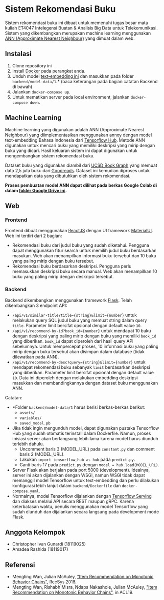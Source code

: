 # Sistem Rekomendasi Buku
Sistem rekomendasi buku ini dibuat untuk memenuhi tugas besar mata kuliah ET4047 Intelegensi Buatan & Analisis Big Data untuk Telekomunikasi. Sistem yang dikembangkan merupakan machine learning menggunakan [ANN (Approximate Nearest Neighbour)](https://towardsdatascience.com/comprehensive-guide-to-approximate-nearest-neighbors-algorithms-8b94f057d6b6) yang dimuat dalam web.

## Instalasi
1. Clone repository ini
2. Install [Docker](https://www.docker.com/) pada perangkat anda.
3. Unduh model [text-embedding ini](https://tfhub.dev/google/nnlm-id-dim128/2) dan masukkan pada folder `backend/model-data/1`.* (baca keterangan pada bagian catatan Backend di bawah)
4. Jalankan `docker-compose up`.
5. Untuk mematikan server pada local environment, jalankan `docker-compose down`.

## Machine Learning
Machine learning yang digunakan adalah ANN (Approximate Nearest Neighbour) yang diimplementasikan menggunakan [annoy](https://github.com/spotify/annoy) dengan model text-embedding Bahasa Indonesia dari [Tensorflow Hub](https://tfhub.dev/google/nnlm-id-dim128/2). Metode ANN digunakan untuk mencari buku yang memiliki deskripsi yang mirip dengan buku yang dicari. Hasil keluaran sistem ini dapat digunakan untuk mengembangkan sistem rekomendasi buku.

Dataset buku yang digunakan diambil dari [UCSD Book Graph](https://sites.google.com/eng.ucsd.edu/ucsdbookgraph/books?authuser=0&pli=1) yang memuat data 2,5 juta buku dari [Goodreads](https://www.goodreads.com/). Dataset ini kemudian diproses untuk mendapatkan data yang dibutuhkan oleh sistem rekomendasi.

**Proses pembuatan model ANN dapat dilihat pada berkas Google Colab di dalam [folder Google Drive ini](https://drive.google.com/open?id=181j5cKeYbF3E2K1AhqMGvb4J1uIgnMr0&usp=drive_copy).**

## Web
### Frontend

Frontend dibuat menggunakan [ReactJS](https://reactjs.org/) dengan UI framework [MaterialUI](https://mui.com/material-ui/api/outlined-input/). Web ini terdiri dari 2 bagian:
- Rekomendasi buku dari judul buku yang sudah diketahui. Pengguna dapat menggunakan fitur search untuk memilih judul buku berdasarkan masukan. Web akan menampilkan informasi buku tersebut dan 10 buku yang paling mirip dengan buku tersebut.
- Rekomendasi buku berdasarkan deskripsi. Pengguna perlu memasukkan deskripsi buku secara manual. Web akan menampilkan 10 buku yang paling mirip dengan deskripsi tersebut.

### Backend
Backend dikembangkan menggunakan framework [Flask](https://flask.palletsprojects.com/en/2.2.x/). Telah dikembangkan 3 endpoint API:

- `/api/v1/similar-title?title={string}&limit={number}` untuk melakukan query SQL judul buku yang memuat string dalam query `title`. Parameter limit bersifat opsional dengan default value `10`.
- `/api/v1/recommend-by-id?book_id={number}` untuk mendapat 10 buku dengan deskripsi yang paling mirip dengan buku yang memiliki `book_id` yang diberikan. `book_id` dapat diperoleh dari hasil query API sebelumnya. Untuk mempercepat proses, 10 informasi buku yang paling mirip dengan buku tersebut akan disimpan dalam database (tidak dilewatkan pada ANN).
- `/api/v1/recommend-by-desc?query={string}&limit={number}` untuk mendapat rekomendasi buku sebanyak `limit` berdasarkan deskripsi yang diberikan. Parameter limit bersifat opsional dengan default value `10`. Data ini diperoleh dengan melakukan embedding deskripsi masukkan dan membandingkannya dengan dataset buku menggunakan ANN.

Catatan:
- *Folder `backend/model-data/1` harus berisi berkas-berkas berikut:
  - `assets/`
  - `variables/`
  - `saved_model.pb`
- Jika tidak ingin mengunduh model, dapat digunakan pustaka Tensorflow Hub yang sudah otomatis terinstall dalam Dockerfile. Namun, proses inisiasi server akan berlangsung lebih lama karena model harus diunduh terlebih dahulu.
  - Uncomment baris 3 (MODEL_URL) pada `constant.py` dan comment baris 2 (MODEL_URL).
  - Lakukan `import tensorflow_hub as hub` pada `predict.py`.
  - Ganti baris 17 pada `predict.py` dengan `model = hub.load(MODEL_URL)`.
- Server Flask akan berjalan pada port 5000 (development). Idealnya, server ini akan dijalankan dengan WSGI, namun WSGI tidak dapat memanggil model Tensorflow untuk text-embedding dan perlu dilakukan konfigurasi lebih lanjut dalam `backend/Dockerfile` dan `docker-compose.yaml`.
- Normalnya, model Tensorflow dijalankan dengan [Tensorflow Serving](https://www.tensorflow.org/tfx/serving/docker) dan diakses melalui API secara REST maupun gRPC. Karena keterbatasan waktu, penulis menggunakan model Tensorflow yang sudah diunduh dan dijalankan secara langsung pada development mode Flask.

## Anggota Kelompok
- Christopher Ivan Gunardi (18119025)
- Amadea Rashida (18119017)

## Referensi
- Mengting Wan, Julian McAuley, ["Item Recommendation on Monotonic Behavior Chains"](https://www.google.com/url?q=https%3A%2F%2Fgithub.com%2FMengtingWan%2Fmengtingwan.github.io%2Fraw%2Fmaster%2Fpaper%2Frecsys18_mwan.pdf&sa=D&sntz=1&usg=AOvVaw0HcX6gU1ENhk7fbCXXbCiy), RecSys 2018.
- Mengting Wan, Rishabh Misra, Ndapa Nakashole, Julian McAuley, ["Item Recommendation on Monotonic Behavior Chains"](https://www.google.com/url?q=https%3A%2F%2Fwww.aclweb.org%2Fanthology%2FP19-1248&sa=D&sntz=1&usg=AOvVaw1G1ZlQ7oe0NDtqeI8gN2Nf), in ACL19.